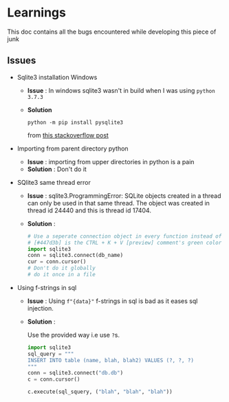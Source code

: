 # Learnings

This doc contains all the bugs encountered while developing this piece of junk

## Issues
+ Sqlite3 installation Windows
    - **Issue** : In windows sqlite3 wasn't in build when I was using `python 3.7.3`
    - **Solution**

        ```shell
        python -m pip install pysqlite3
        ```

        from [this stackoverflow post](https://stackoverflow.com/a/51031104/8608146)

+ Importing from parent directory python
    - **Issue** : importing from upper directories in python is a pain
    - **Solution** : Don't do it

+ SQlite3 same thread error
    - **Issue** : sqlite3.ProgrammingError: SQLite objects created in a thread can only be used in that same thread. The object was created in thread id 24440 and this is thread id 17404.
    - **Solution** :

        ```python
        # Use a seperate connection object in every function instead of passing it as an argument like
        # [#447d3b] is the CTRL + K + V [preview] comment's green color
        import sqlite3
        conn = sqlite3.connect(db_name)
        cur = conn.cursor()
        # Don't do it globally
        # do it once in a file
        ```
+ Using f-strings in sql
    - **Issue** : Using `f"{data}"` f-strings in sql is bad as it eases sql injection.
    - **Solution** :

        Use the provided way i.e use `?`s.
        ```python
        import sqlite3
        sql_query = """
        INSERT INTO table (name, blah, blah2) VALUES (?, ?, ?)
        """
        conn = sqlite3.connect("db.db")
        c = conn.cursor()

        c.execute(sql_squery, ("blah", "blah", "blah"))
        ```
